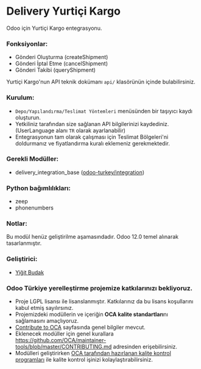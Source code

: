 # Delivery Yurtiçi Kargo

Odoo için Yurtiçi Kargo entegrasyonu.


### Fonksiyonlar:

- Gönderi Oluşturma (createShipment)
- Gönderi İptal Etme (cancelShipment)
- Gönderi Takibi (queryShipment)

Yurtiçi Kargo'nun API teknik dokümanı `api/` klasörünün içinde bulabilirsiniz.


### Kurulum:

- `Depo/Yapılandırma/Teslimat Yöntemleri` menüsünden bir taşıyıcı kaydı oluşturun.
- Yetkiliniz tarafından size sağlanan API bilgilerinizi kaydediniz. (UserLanguage alanı `TR` olarak ayarlanabilir)
- Entegrasyonun tam olarak çalışması için Teslimat Bölgeleri'ni doldurmanız ve fiyatlandırma kuralı eklemeniz gerekmektedir.

### Gerekli Modüller:

- 	delivery_integration_base ([odoo-turkey/integration](https://github.com/odoo-turkey/integration))
### Python bağımlılıkları:
- zeep
- phonenumbers

### Notlar:

Bu modül henüz geliştirilme aşamasındadır. Odoo 12.0 temel alınarak tasarlanmıştır.

### Geliştirici:

 -  [Yiğit Budak](https://github.com/yibudak)


### Odoo Türkiye yerelleştirme projemize katkılarınızı bekliyoruz.

* Proje LGPL lisansı ile lisanslanmıştır. Katkılarınız da bu lisans koşullarını kabul etmiş sayılırsınız.
* Projemizdeki modüllerin ve içeriğin **OCA kalite standartları**nı sağlamasını amaçlıyoruz.
* [Contribute to OCA](https://odoo-community.org/page/Contribute) sayfasında genel bilgiler mevcut.
* Eklenecek modüller için genel kurallara https://github.com/OCA/maintainer-tools/blob/master/CONTRIBUTING.md adresinden erişebilirsiniz.
* Modülleri geliştirirken [OCA tarafından hazırlanan kalite kontrol programları](https://github.com/OCA/maintainer-quality-tools) ile kalite kontrol işinizi kolaylaştırabilirsiniz.

